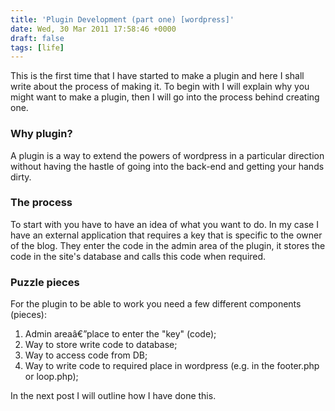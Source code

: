 ```yaml
---
title: 'Plugin Development (part one) [wordpress]'
date: Wed, 30 Mar 2011 17:58:46 +0000
draft: false
tags: [life]
---
```


This is the first time that I have started to make a plugin and here I shall write about the process of making it. To begin with I will explain why you might want to make a plugin, then I will go into the process behind creating one.

### Why plugin?

A plugin is a way to extend the powers of wordpress in a particular direction without having the hastle of going into the back-end and getting your hands dirty.

### The process

To start with you have to have an idea of what you want to do. In my case I have an external application that requires a key that is specific to the owner of the blog. They enter the code in the admin area of the plugin, it stores the code in the site's database and calls this code when required.

### Puzzle pieces

For the plugin to be able to work you need a few different components (pieces):

1.  Admin areaâ€”place to enter the "key" (code);
2.  Way to store write code to database;
3.  Way to access code from DB;
4.  Way to write code to required place in wordpress (e.g. in the footer.php or loop.php);

In the next post I will outline how I have done this.